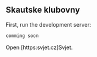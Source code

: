 ## Skautske klubovny

First, run the development server:

```bash
comming soon
```

Open [https:svjet.cz]Svjet.
